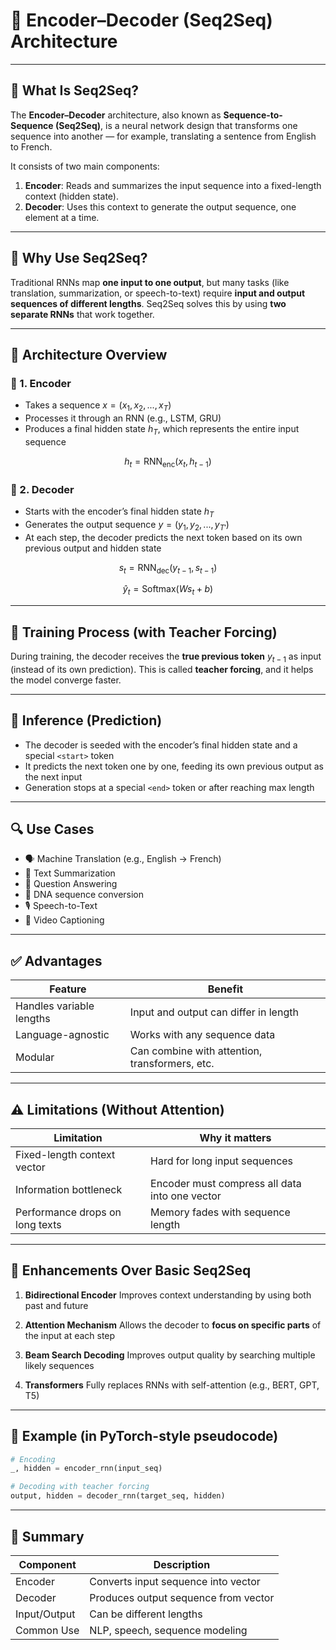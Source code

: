 # 🔄 **Encoder–Decoder (Seq2Seq) Architecture**

---

## 📘 **What Is Seq2Seq?**

The **Encoder–Decoder** architecture, also known as **Sequence-to-Sequence (Seq2Seq)**, is a neural network design that transforms one sequence into another — for example, translating a sentence from English to French.

It consists of two main components:

1. **Encoder**: Reads and summarizes the input sequence into a fixed-length context (hidden state).
2. **Decoder**: Uses this context to generate the output sequence, one element at a time.

---

## 🧠 **Why Use Seq2Seq?**

Traditional RNNs map **one input to one output**, but many tasks (like translation, summarization, or speech-to-text) require **input and output sequences of different lengths**.
Seq2Seq solves this by using **two separate RNNs** that work together.

---

## 🧱 **Architecture Overview**

### 🔹 1. **Encoder**

* Takes a sequence $x = (x_1, x_2, ..., x_T)$
* Processes it through an RNN (e.g., LSTM, GRU)
* Produces a final hidden state $h_T$, which represents the entire input sequence

$$
h_t = \text{RNN}_{\text{enc}}(x_t, h_{t-1})
$$

### 🔹 2. **Decoder**

* Starts with the encoder’s final hidden state $h_T$
* Generates the output sequence $y = (y_1, y_2, ..., y_{T'})$
* At each step, the decoder predicts the next token based on its own previous output and hidden state

$$
s_t = \text{RNN}_{\text{dec}}(y_{t-1}, s_{t-1})
$$

$$
\hat{y}_t = \text{Softmax}(W s_t + b)
$$

---

## 🔄 **Training Process (with Teacher Forcing)**

During training, the decoder receives the **true previous token** $y_{t-1}$ as input (instead of its own prediction). This is called **teacher forcing**, and it helps the model converge faster.

---

## 🧭 **Inference (Prediction)**

* The decoder is seeded with the encoder’s final hidden state and a special `<start>` token
* It predicts the next token one by one, feeding its own previous output as the next input
* Generation stops at a special `<end>` token or after reaching max length

---

## 🔍 **Use Cases**

* 🗣️ Machine Translation (e.g., English → French)
* 📄 Text Summarization
* 🧾 Question Answering
* 🧬 DNA sequence conversion
* 🎙️ Speech-to-Text
* 🎥 Video Captioning

---

## ✅ **Advantages**

| Feature                  | Benefit                                        |
| ------------------------ | ---------------------------------------------- |
| Handles variable lengths | Input and output can differ in length          |
| Language-agnostic        | Works with any sequence data                   |
| Modular                  | Can combine with attention, transformers, etc. |

---

## ⚠️ **Limitations (Without Attention)**

| Limitation                      | Why it matters                                 |
| ------------------------------- | ---------------------------------------------- |
| Fixed-length context vector     | Hard for long input sequences                  |
| Information bottleneck          | Encoder must compress all data into one vector |
| Performance drops on long texts | Memory fades with sequence length              |

---

## 🚀 **Enhancements Over Basic Seq2Seq**

1. **Bidirectional Encoder**
   Improves context understanding by using both past and future

2. **Attention Mechanism**
   Allows the decoder to **focus on specific parts** of the input at each step

3. **Beam Search Decoding**
   Improves output quality by searching multiple likely sequences

4. **Transformers**
   Fully replaces RNNs with self-attention (e.g., BERT, GPT, T5)

---

## 🔧 Example (in PyTorch-style pseudocode)

```python
# Encoding
_, hidden = encoder_rnn(input_seq)

# Decoding with teacher forcing
output, hidden = decoder_rnn(target_seq, hidden)
```

---

## 🧾 Summary

| Component    | Description                          |
| ------------ | ------------------------------------ |
| Encoder      | Converts input sequence into vector  |
| Decoder      | Produces output sequence from vector |
| Input/Output | Can be different lengths             |
| Common Use   | NLP, speech, sequence modeling       |
